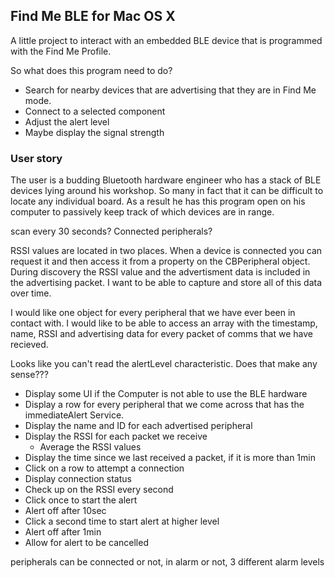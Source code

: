 ## Find Me BLE for Mac OS X

A little project to interact with an embedded BLE device that is programmed with the Find Me Profile.

So what does this program need to do?
- Search for nearby devices that are advertising that they are in Find Me mode.
- Connect to a selected component
- Adjust the alert level
- Maybe display the signal strength

### User story
The user is a budding Bluetooth hardware engineer who has a stack of BLE devices lying around his workshop. So many in fact that it can be difficult to locate any individual board. As a result he has this program open on his computer to passively keep track of which devices are in range. 

scan every 30 seconds?
Connected peripherals?

RSSI values are located in two places. When a device is connected you can request it and then access it from a property on the CBPeripheral object. During discovery the RSSI value and the advertisment data is included in the advertising packet. I want to be able to capture and store all of this data over time. 

I would like one object for every peripheral that we have ever been in contact with. I would like to be able to access an array with the timestamp, name, RSSI and advertising data for every packet of comms that we have recieved.

Looks like you can't read the alertLevel characteristic. Does that make any sense???

- Display some UI if the Computer is not able to use the BLE hardware
- Display a row for every peripheral that we come across that has the immediateAlert Service.
- Display the name and ID for each advertised peripheral
- Display the RSSI for each packet we receive
    - Average the RSSI values
- Display the time since we last received a packet, if it is more than 1min
- Click on a row to attempt a connection
- Display connection status
- Check up on the RSSI every second
- Click once to start the alert
- Alert off after 10sec
- Click a second time to start alert at higher level
- Alert off after 1min
- Allow for alert to be cancelled


peripherals can be connected or not, in alarm or not, 3 different alarm levels